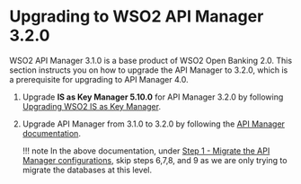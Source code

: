 # Upgrading to WSO2 API Manager 3.2.0

WSO2 API Manager 3.1.0 is a base product of WSO2 Open Banking 2.0. This section instructs you on how to upgrade the API
Manager to 3.2.0, which is a prerequisite for upgrading to API Manager 4.0.

1. Upgrade **IS as Key Manager 5.10.0** for API Manager 3.2.0 by following 
[Upgrading WSO2 IS as Key Manager](https://apim.docs.wso2.com/en/3.2.0/install-and-setup/upgrading-wso2-is-as-key-manager/upgrading-from-is-km-5100-to-is-5100/).

2. Upgrade API Manager from 3.1.0 to 3.2.0 by following the 
[API Manager documentation](https://apim.docs.wso2.com/en/3.2.0/install-and-setup/upgrading-wso2-api-manager/upgrading-from-310-to-320/#upgrading-api-manager-from-310-to-320).
    
    !!! note
        In the above documentation, under [Step 1 - Migrate the API Manager configurations](https://apim.docs.wso2.com/en/3.2.0/install-and-setup/upgrading-wso2-api-manager/upgrading-from-310-to-320/#step-1-migrate-the-api-manager-configurations),
        skip steps 6,7,8, and 9 as we are only trying to migrate the databases at this level.

